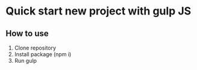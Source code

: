 # Quick start new project with gulp JS
## How to use
1. Clone repository
2. Install package (npm i)
3. Run gulp
